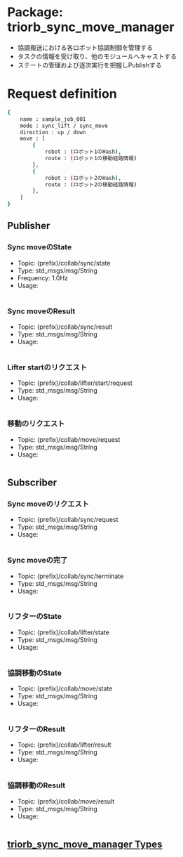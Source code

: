 # Package: triorb_sync_move_manager
- 協調搬送における各ロボット協調制御を管理する
- タスクの情報を受け取り、他のモジュールへキャストする
- ステートの管理および逐次実行を把握しPublishする

# Request definition
```bash
{
    name : sample_job_001
    mode : sync_lift / sync_move
    direction : up / down
    move : [
        {
            robot : (ロボット1のHash),
            route : (ロボット1の移動経路情報)
        },
        {
            robot : (ロボット2のHash),
            route : (ロボット2の移動経路情報)
        },
    ]
}
```

## Publisher
### Sync moveのState
- Topic: (prefix)/collab/sync/state
- Type: std_msgs/msg/String
- Frequency: 1.0Hz
- Usage: 
```bash
```

### Sync moveのResult
- Topic: (prefix)/collab/sync/result
- Type: std_msgs/msg/String
- Usage: 
```bash
```

### Lifter startのリクエスト
- Topic: (prefix)/collab/lifter/start/request
- Type: std_msgs/msg/String
- Usage: 
```bash
```

### 移動のリクエスト
- Topic: (prefix)/collab/move/request
- Type: std_msgs/msg/String
- Usage: 
```bash
```

## Subscriber
### Sync moveのリクエスト
- Topic: (prefix)/collab/sync/request
- Type: std_msgs/msg/String
- Usage: 
```bash
```

### Sync moveの完了
- Topic: (prefix)/collab/sync/terminate
- Type: std_msgs/msg/String
- Usage: 
```bash
```

### リフターのState
- Topic: (prefix)/collab/lifter/state
- Type: std_msgs/msg/String
- Usage: 
```bash
```

### 協調移動のState
- Topic: (prefix)/collab/move/state
- Type: std_msgs/msg/String
- Usage: 
```bash
```

### リフターのResult
- Topic: (prefix)/collab/lifter/result
- Type: std_msgs/msg/String
- Usage: 
```bash
```

### 協調移動のResult
- Topic: (prefix)/collab/move/result
- Type: std_msgs/msg/String
- Usage: 
```bash
```

## [triorb_sync_move_manager Types](../TriOrb-ROS2-Types/triorb_sync_move_manager/README.md)
